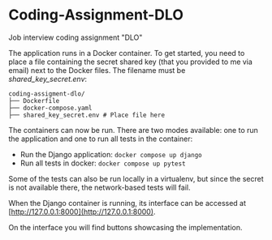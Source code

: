 # Coding-Assignment-DLO
Job interview coding assignment "DLO"

The application runs in a Docker container. To get started, you need to place
a file containing the secret shared key (that you provided to me via email) next to
the Docker files. The filename must be *shared_key_secret.env*:
```
coding-assigment-dlo/
├── Dockerfile
├── docker-compose.yaml
├── shared_key_secret.env # Place file here 
```

The containers can now be run. There are two modes available: one to run
the application and one to run all tests in the container:
- Run the Django application: ```docker compose up django```
- Run all tests in docker: ```docker compose up pytest```

Some of the tests can also be run locally in a virtualenv, but since
the secret is not available there, the network-based tests will fail.

When the Django container is running, its interface can be accessed at
[http://127.0.0.1:8000](http://127.0.0.1:8000).

On the interface you will find buttons showcasing the implementation.
